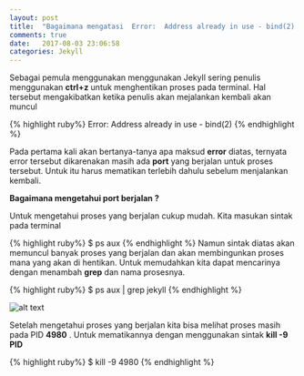 ```yaml
---
layout: post
title:  "Bagaimana mengatasi  Error:  Address already in use - bind(2) pada Jekyll ?"
comments: true
date:   2017-08-03 23:06:58
categories: Jekyll
---
```


Sebagai pemula menggunakan menggunakan Jekyll sering penulis menggunakan __ctrl+z__ untuk menghentikan proses pada terminal. Hal tersebut mengakibatkan ketika penulis akan mejalankan kembali akan muncul 

{% highlight ruby%}
Error:  Address already in use - bind(2)
{% endhighlight %}

Pada pertama kali akan bertanya-tanya apa maksud __error__ diatas, ternyata error tersebut dikarenakan masih ada __port__ yang berjalan untuk proses tersebut. Untuk itu harus mematikan terlebih dahulu sebelum menjalankan kembali.

**Bagaimana mengetahui port berjalan ?**

Untuk mengetahui proses yang berjalan cukup mudah. Kita masukan sintak pada terminal

{% highlight ruby%}
$ ps aux
{% endhighlight %}
Namun sintak diatas akan memuncul banyak proses yang berjalan dan akan membingunkan proses mana yang akan di hentikan.
Untuk memudahkan kita dapat mencarinya dengan menambah __grep__ dan nama prosesnya.

{% highlight ruby%}
$ ps aux | grep jekyll
{% endhighlight %}

![alt text][logo]

[logo]:{{site.urlimg}}/img-2.png "Porses Berjalan"

Setelah mengetahui proses yang berjalan kita bisa melihat proses masih pada PID __4980__ . Untuk mematikannya dengan menggunakan  sintak __kill -9 PID__ 

{% highlight ruby%}
$ kill -9 4980
{% endhighlight %}
